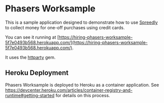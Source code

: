 # Phasers Worksample

This is a sample application designed to demonstrate how to use [Spreedly](https://spreedly.com) to collect money for one-off purchases using credit cards.

You can see it running at [https://hiring-phasers-worksample-5f7e0493b568.herokuapp.com/](https://hiring-phasers-worksample-5f7e0493b568.herokuapp.com/).

It uses the [httparty](https://github.com/jnunemaker/httparty) gem.

## Heroku Deployment

Phasers Worksample is deployed to Heroku as a container application. See https://devcenter.heroku.com/articles/container-registry-and-runtime#getting-started for details on this process.
